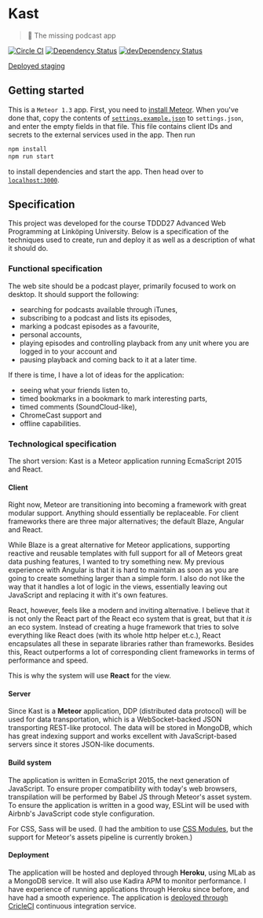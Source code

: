 # Kast

> :hear_no_evil: The missing podcast app

[![Circle CI](https://circleci.com/gh/klaseskilson/kast/tree/develop.svg?style=svg)](https://circleci.com/gh/klaseskilson/kast)
[![Dependency Status](https://david-dm.org/klaseskilson/kast.svg)](https://david-dm.org/klaseskilson/kast)
[![devDependency Status](https://david-dm.org/klaseskilson/kast/dev-status.svg)](https://david-dm.org/klaseskilson/kast#info=devDependencies)

[Deployed staging](https://kast-staging.herokuapp.com/)

## Getting started

This is a `Meteor 1.3` app. First, you need to [install Meteor](https://meteor.com/install). When you've done that, copy the contents of [`settings.example.json`](settings.example.json) to `settings.json`, and enter the empty fields in that file. This file contains client IDs and secrets to the external services used in the app. Then run

```bash
npm install
npm run start
```

to install dependencies and start the app. Then head over to [`localhost:3000`](http://localhost:3000).

## Specification

This project was developed for the course TDDD27 Advanced Web Programming at Linköping University. Below is a specification of the techniques used to create, run and deploy it as well as a description of what it should do.

### Functional specification

The web site should be a podcast player, primarily focused to work on desktop. It should support the following:

* searching for podcasts available through iTunes,
* subscribing to a podcast and lists its episodes,
* marking a podcast episodes as a favourite,
* personal accounts,
* playing episodes and controlling playback from any unit where you are logged in to your account and
* pausing playback and coming back to it at a later time.

If there is time, I have a lot of ideas for the application:

* seeing what your friends listen to,
* timed bookmarks in a bookmark to mark interesting parts,
* timed comments (SoundCloud-like),
* ChromeCast support and
* offline capabilities.

### Technological specification

The short version: Kast is a Meteor application running EcmaScript 2015 and React.

#### Client

Right now, Meteor are transitioning into becoming a framework with great modular support. Anything should essentially be replaceable. For client frameworks there are three major alternatives; the default Blaze, Angular and React.

While Blaze is a great alternative for Meteor applications, supporting reactive and reusable templates with full support for all of Meteors great data pushing features, I wanted to try something new. My previous experience with Angular is that it is hard to maintain as soon as you are going to create something larger than a simple form. I also do not like the way that it handles a lot of logic in the views, essentially leaving out JavaScript and replacing it with it's own features.

React, however, feels like a modern and inviting alternative. I believe that it is not only the React part of the React eco system that is great, but that it *is* an eco system. Instead of creating a huge framework that tries to solve everything like React does (with its whole http helper et.c.), React encapsulates all these in separate libraries rather than frameworks. Besides this, React outperforms a lot of corresponding client frameworks in terms of performance and speed.

This is why the system will use **React** for the view.

#### Server

Since Kast is a **Meteor** application, DDP (distributed data protocol) will be used for data transportation, which is a WebSocket-backed JSON transporting REST-like protocol. The data will be stored in MongoDB, which has great indexing support and works excellent with JavaScript-based servers since it stores JSON-like documents.

#### Build system

The application is written in EcmaScript 2015, the next generation of JavaScript. To ensure proper compatibility with today's web browsers, transpilation will be performed by Babel JS through Meteor's asset system. To ensure the application is written in a good way, ESLint will be used with Airbnb's JavaScript code style configuration.

For CSS, Sass will be used. (I had the ambition to use [CSS Modules](https://github.com/css-modules/css-modules), but the support for Meteor's assets pipeline is currently broken.)

#### Deployment

The application will be hosted and deployed through **Heroku**, using MLab as a MongoDB service. It will also use Kadira APM to monitor performance. I have experience of running applications through Heroku since before, and have had a smooth experience. The application is [deployed through CricleCI](https://circleci.com/gh/klaseskilson/kast) continuous integration service.
